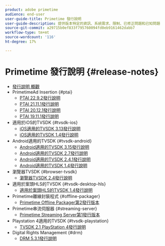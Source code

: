 ```yaml
---
product: adobe primetime
audience: end-user
user-guide-title: Primetime 發行說明
user-guide-description: 提供版本特定的資訊、系統需求、限制、已修正問題和已知問題。
source-git-commit: a29715b0ef833f795760094fd0eb9161462dabb7
workflow-type: tm+mt
source-wordcount: '116'
ht-degree: 17%

---
```



# Primetime 發行說明 {#release-notes}

+ [發行說明 概觀](home.md)
+ PrimetimeAd Insertion {#ptai}
   + [PTAI 22.9.2發行說明](ptai-22x-release-notes.md)
   + [PTAI 21.11.1發行說明](ptai-21x-release-notes.md)
   + [PTAI 20.12.1發行說明](ptai-20x-release-notes.md)
   + [PTAI 19.11.1發行說明](ptai-19x-release-notes.md)
+ 適用於iOS的TVSDK {#tvsdk-ios}
   + [iOS適用的TVSDK 3.13發行說明](tvsdk-3x-ios.md)
   + [iOS適用的TVSDK 1.4發行說明](tvsdk-1-4-ios.md)
+ Android適用的TVSDK {#tvsdk-android}
   + [Android適用的TVSDK 3.15發行說明](tvsdk-3x-android.md)
   + [Android適用的TVSDK 2.7發行說明](tvsdk-27-android.md)
   + [Android適用的TVSDK 2.4.1發行說明](tvsdk-24-android.md)
   + [Android適用的TVSDK 1.4發行說明](tvsdk-1-4-android.md)
+ 瀏覽器TVSDK {#browser-tvsdk}
   + [瀏覽器TVSDK 2.4發行說明](tvsdk-24-browser.md)
+ 適用於案頭HLS的TVSDK {#tvsdk-desktop-hls}
   + [適用於案頭HLS的TVSDK 1.4發行說明](tvsdk-1-4-desktop-hls.md)
+ Primetime離線封裝程式 {#offline-packager}
   + [Primetime Offline Packager第2發行版本](offline-packager-2x-release-note.md)
+ Primetime串流伺服器 {#streaming-server}
   + [Primetime Streaming Server第1發行版本](primetime-streaming-server-1x.md)
+ Playstation 4適用的TVSDK {#tvsdk-playstation}
   + [TVSDK 2.1 PlayStation 4發行說明](tvsdk-21-ps4.md)
+ Digital Rights Management {#drm}
   + [DRM 5.3.1發行說明](drm-531-release-notes.md)
